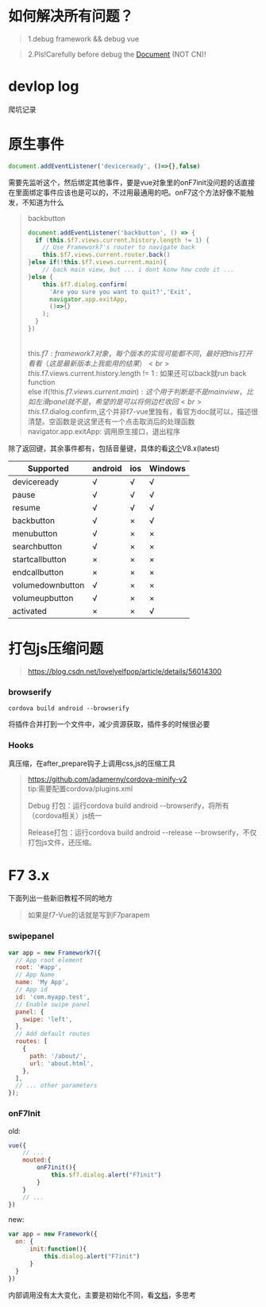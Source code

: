 # 如何解决所有问题？
> 1.debug framework && debug vue

> 2.Pls!Carefully before debug the [Document](https://framework7.io/docs/) (NOT CN)!

# devlop log
爬坑记录

# 原生事件

```javascript
document.addEventListener('deviceready', ()=>{},false)
```

需要先监听这个，然后绑定其他事件，要是vue对象里的onF7init没问题的话直接在里面绑定事件应该也是可以的，不过用最通用的吧。onF7这个方法好像不能触发，不知道为什么

> backbutton
>
> ```javascript
> document.addEventListener('backbutton', () => {
>   if (this.$f7.views.current.history.length != 1) {
>     // Use Framework7's router to navigate back
>     this.$f7.views.current.router.back()
> }else if(!this.$f7.views.current.main){
>     // back main view, but ... i dont konw how code it ...
> }else {
>     this.$f7.dialog.confirm(
>       'Are you sure you want to quit?','Exit',
>       navigator.app.exitApp,
>       ()=>{}
>     );
>   }
> })
> ```
>
> <br>this.$f7
> : framework7 对象，每个版本的实现可能都不同，最好把this打开看看（这是最新版本上我能用的结果）
> <br>this.$f7.views.current.history.length != 1
> : 如果还可以back就run back function
> <br>else if(!this.$f7.views.current.main) :
> 这个用于判断是不是main view，比如左滑panel就不是，希望的是可以将侧边栏收回
> <br>this.$f7.dialog.confirm,这个并非f7-vue里独有，看官方doc就可以，描述很清楚。空函数是说这里还有一个点击取消后的处理函数
> <br>navigator.app.exitApp: 调用原生接口，退出程序

除了返回键，其余事件都有，包括音量键，具体的看[这个](https://cordova.apache.org/docs/en/8.x/cordova/events/events.html)V8.x(latest)

| Supported        | android | ios | Windows |
| ---------------- | ------- | --- | ------- |
| deviceready      | √       | √   | √       |
| pause            | √       | √   | √       |
| resume           | √       | √   | √       |
| backbutton       | √       | ×   | √       |
| menubutton       | √       | ×   | ×       |
| searchbutton     | √       | ×   | ×       |
| startcallbutton  | ×       | ×   | ×       |
| endcallbutton    | ×       | ×   | ×       |
| volumedownbutton | √       | ×   | ×       |
| volumeupbutton   | √       | ×   | ×       |
| activated        | ×       | ×   | √       |

# 打包js压缩问题

> <https://blog.csdn.net/lovelyelfpop/article/details/56014300>

### browserify

    cordova build android --browserify

将插件合并打到一个文件中，减少资源获取，插件多的时候很必要

### Hooks

真压缩，在after_prepare钩子上调用css,js的压缩工具

> <https://github.com/adamerny/cordova-minify-v2>
> <br>tip:需要配置cordova/plugins.xml
>
> Debug 打包：运行cordova build android --browserify，将所有（cordova相关）js统一
>
> Release打包：运行cordova build android --release --browserify，不仅打包js文件，还压缩。

# F7 3.x

下面列出一些新旧教程不同的地方
> 如果是f7-Vue的话就是写到F7parapem

### swipepanel

```javascript
var app = new Framework7({
  // App root element
  root: '#app',
  // App Name
  name: 'My App',
  // App id
  id: 'com.myapp.test',
  // Enable swipe panel
  panel: {
    swipe: 'left',
  },
  // Add default routes
  routes: [
    {
      path: '/about/',
      url: 'about.html',
    },
  ],
  // ... other parameters
});
```

### onF7Init
old:
```javascript
vue({
    // ...
    mouted:{
        onF7init(){
            this.$f7.dialog.alert("F7init")
        }
    }
    // ...
})
```
new:
```javascript
var app = new Framework({
  on: {
      init:function(){
          this.dialog.alert("F7init")
      }
  }
})
```

内部调用没有太大变化，主要是初始化不同，看[文档](https://framework7.io/docs/app.html#app-parameters)，多思考
